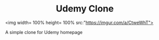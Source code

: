 <h1 align="center">Udemy Clone </h1>

<img width= 100% height= 100% src:"https://imgur.com/a/CtweWhT">

<p>A simple clone for Udemy homepage <p> 
  
  
